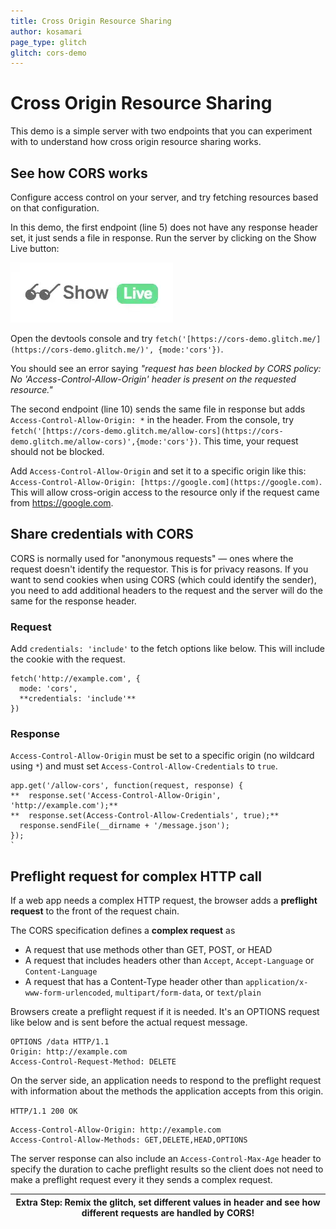 ```yaml
---
title: Cross Origin Resource Sharing
author: kosamari
page_type: glitch
glitch: cors-demo
---
```


# Cross Origin Resource Sharing

This demo is a simple server with two endpoints that you can experiment with to
understand how cross origin resource sharing works.

## See how CORS works

Configure access control on your server, and try fetching resources based on
that configuration.  
   
In this demo, the first endpoint (line 5) does not have any response header set,
it just sends a file in response. Run the server by clicking on the Show Live
button:

![image](./show-live.png)

Open the devtools console and try
`fetch('[https://cors-demo.glitch.me/](https://cors-demo.glitch.me/)',
{mode:'cors'})`.  

You should see an error saying _"request has been blocked by CORS policy: No
'Access-Control-Allow-Origin' header is present on the requested resource."_

The second endpoint (line 10) sends the  same file in response but adds
`Access-Control-Allow-Origin: *`  in the header. From the console, try
`fetch('[https://cors-demo.glitch.me/allow-cors](https://cors-demo.glitch.me/allow-cors)',{mode:'cors'})`.
This time, your request should not be blocked.

Add `Access-Control-Allow-Origin` and set it to a specific origin like this:
`Access-Control-Allow-Origin: [https://google.com](https://google.com)`. This
will allow cross-origin access to the resource only if the request came from
https://google.com.

## Share credentials with CORS

CORS is normally used for "anonymous requests" — ones where the request doesn't
identify the requestor. This is for privacy reasons. If you want to send
cookies when using CORS (which could identify the sender), you need to add
additional headers to the request and the server will do the same for the
response header.

### Request

Add  `credentials: 'include'` to the fetch options like below. This will include
the cookie with the request.

```  
fetch('http://example.com', {  
  mode: 'cors',  
  **credentials: 'include'**  
})  
```

### Response 

``Access-Control-Allow-Origin`` must be set to a specific origin (no wildcard
using `*`) and must set ``Access-Control-Allow-Credentials`` to ``true``.

```  
app.get('/allow-cors', function(request, response) {  
**  response.set('Access-Control-Allow-Origin', 'http://example.com');**  
**  response.set(Access-Control-Allow-Credentials', true);**  
  response.sendFile(__dirname + '/message.json');  
});  
`  
```

## Preflight request for complex HTTP call

If a web app needs a complex HTTP request, the browser adds a  **preflight
request** to the front of the request chain.

The CORS specification defines a **complex request** as 

+  A request that use methods other than GET, POST, or HEAD
+  A request that includes headers other than `Accept`, `Accept-Language` or
     `Content-Language`
+  A request that has a Content-Type header other than
    `application/x-www-form-urlencoded`, `multipart/form-data`, or `text/plain`

Browsers create a preflight request if it is needed. It's an OPTIONS request 
like below and is  sent before the actual request message.

    OPTIONS /data HTTP/1.1
    Origin: http://example.com
    Access-Control-Request-Method: DELETE

On the server side, an application needs to respond to the preflight request
with information about the methods the application accepts from this origin.   
   
`HTTP/1.1 200 OK`

    Access-Control-Allow-Origin: http://example.com
    Access-Control-Allow-Methods: GET,DELETE,HEAD,OPTIONS

The server response can also include an `Access-Control-Max-Age` header to
specify the duration to cache preflight results so the client does not need to
make a preflight request every it they sends a complex request.

<table>
<thead>
<tr>
<th><strong>Extra Step</strong>: Remix the glitch, set different values in
header and see how different requests are handled by CORS!</th>
</tr>
</thead>
<tbody>
</tbody>
</table>
